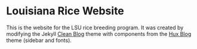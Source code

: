 # Louisiana Rice Website

This is the website for the LSU rice breeding program. It was created by modifying the Jekyll [Clean Blog](https://github.com/StartBootstrap/startbootstrap-clean-blog-jekyll) theme with components from the [Hux Blog](https://github.com/Huxpro/huxpro.github.io) theme (sidebar and fonts).
